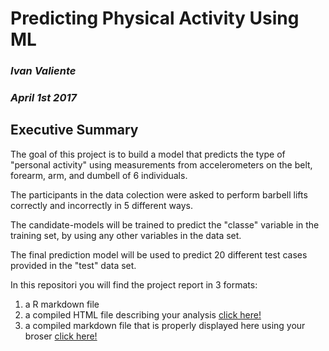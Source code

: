 
# Predicting Physical Activity Using ML

### *Ivan Valiente*

### *April 1st 2017*


## Executive Summary

The goal of this project is to build a model that predicts the type of "personal activity" using measurements from accelerometers on the belt, forearm, arm, and dumbell of 6 individuals.

The participants in the data colection were asked to perform barbell lifts correctly and incorrectly in 5 
different ways.

The candidate-models will be trained to predict the "classe" variable in the training set, by using any other 
variables in the data set.

The final prediction model will be used to predict 20 different test cases provided in the "test" data set.

In this repositori you will find the project report in 3 formats:

1.  a R markdown file
2. a compiled HTML file describing your analysis [click here!]( http://htmlpreview.github.com/?https://github.com/ivanjvaliente/Practical-Machine-Learning-Project/blob/master/Practical_Machine_Learning_Project.html)
3. a compiled markdown file that is properly displayed here using your broser [click here!](https://github.com/ivanjvaliente/Practical-Machine-Learning-Project/blob/master/Practical_Machine_Learning_Project.md)
